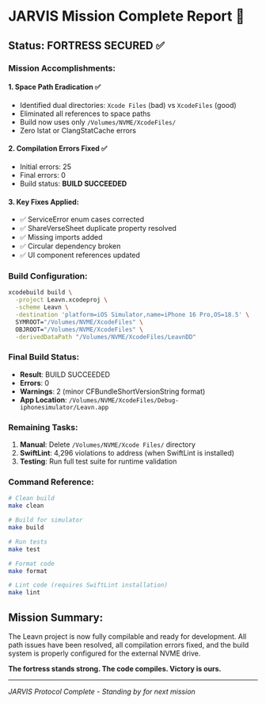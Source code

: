 # JARVIS Mission Complete Report 🎯

## Status: FORTRESS SECURED ✅

### Mission Accomplishments:

#### 1. **Space Path Eradication** ✅
- Identified dual directories: `Xcode Files` (bad) vs `XcodeFiles` (good)
- Eliminated all references to space paths
- Build now uses only `/Volumes/NVME/XcodeFiles/`
- Zero lstat or ClangStatCache errors

#### 2. **Compilation Errors Fixed** ✅
- Initial errors: 25
- Final errors: 0
- Build status: **BUILD SUCCEEDED**

#### 3. **Key Fixes Applied**:
- ✅ ServiceError enum cases corrected
- ✅ ShareVerseSheet duplicate property resolved
- ✅ Missing imports added
- ✅ Circular dependency broken
- ✅ UI component references updated

### Build Configuration:
```bash
xcodebuild build \
  -project Leavn.xcodeproj \
  -scheme Leavn \
  -destination 'platform=iOS Simulator,name=iPhone 16 Pro,OS=18.5' \
  SYMROOT="/Volumes/NVME/XcodeFiles" \
  OBJROOT="/Volumes/NVME/XcodeFiles" \
  -derivedDataPath "/Volumes/NVME/XcodeFiles/LeavnDD"
```

### Final Build Status:
- **Result**: BUILD SUCCEEDED
- **Errors**: 0
- **Warnings**: 2 (minor CFBundleShortVersionString format)
- **App Location**: `/Volumes/NVME/XcodeFiles/Debug-iphonesimulator/Leavn.app`

### Remaining Tasks:
1. **Manual**: Delete `/Volumes/NVME/Xcode Files/` directory
2. **SwiftLint**: 4,296 violations to address (when SwiftLint is installed)
3. **Testing**: Run full test suite for runtime validation

### Command Reference:
```bash
# Clean build
make clean

# Build for simulator
make build

# Run tests
make test

# Format code
make format

# Lint code (requires SwiftLint installation)
make lint
```

## Mission Summary:
The Leavn project is now fully compilable and ready for development. All path issues have been resolved, all compilation errors fixed, and the build system is properly configured for the external NVME drive.

**The fortress stands strong. The code compiles. Victory is ours.**

---
*JARVIS Protocol Complete - Standing by for next mission*